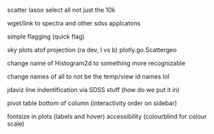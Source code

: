 scatter lasoo select all not just the 10k

wget/link to spectra and other sdss applcatons

simple flagging (quick flag)

sky plots atof projection (ra dev, l vs b)
  plotly.go.Scattergeo

change name of Histogram2d to something more recognizable

change names of all to not be the temp/view id names lol

jdaviz line indentification via SDSS stuff (how do we put it in)

pivot table bottom of column (interactivity order on sidebar)

fontsize in plots (labels and hover)
accessibility (colourblind for colour scale)
